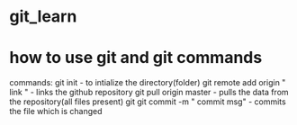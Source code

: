 # git_learn

# how to use git and git commands
commands:
git init - to intialize the directory(folder)
git remote add origin " link " - links the github repository
git pull origin master - pulls the data from the repository(all files present)
git git commit -m " commit msg" - commits the file which is changed
